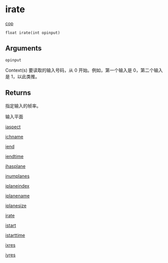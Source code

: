 # irate

[cop](../contexts/cop.html)

`float irate(int opinput)`

## Arguments

`opinput`

Context(s) 要读取的输入号码，从 0 开始。例如，第一个输入是 0，第二个输入是 1，以此类推。

## Returns

指定输入的帧率。

输入平面

[iaspect](iaspect.html)

[ichname](ichname.html)

[iend](iend.html)

[iendtime](iendtime.html)

[ihasplane](ihasplane.html)

[inumplanes](inumplanes.html)

[iplaneindex](iplaneindex.html)

[iplanename](iplanename.html)

[iplanesize](iplanesize.html)

[irate](irate.html)

[istart](istart.html)

[istarttime](istarttime.html)

[ixres](ixres.html)

[iyres](iyres.html)
